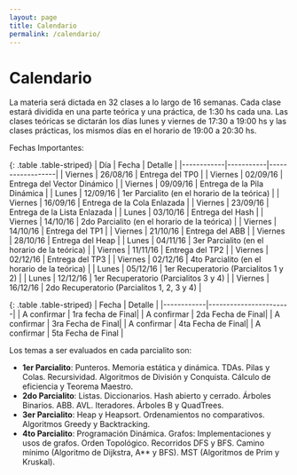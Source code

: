 ```yaml
---
layout: page
title: Calendario
permalink: /calendario/
---
```


Calendario
=========

La materia será dictada en 32 clases a lo largo de 16 semanas. Cada clase estará dividida en una parte teórica y una práctica, de 1:30 hs cada una. Las clases teóricas se dictarán los días lunes y viernes de 17:30 a 19:00 hs y las clases prácticas, los mismos días en el horario de 19:00 a 20:30 hs.

Fechas Importantes:

{: .table .table-striped}
| Día        |   Fecha   |      Detalle     |
|------------|-----------|------------------|
| Viernes    | 26/08/16 | Entrega del TP0 |
| Viernes    | 02/09/16 | Entrega del Vector Dinámico |
| Viernes    | 09/09/16 | Entrega de la Pila Dinámica |
| Lunes      | 12/09/16 | 1er Parcialito (en el horario de la teórica) |
| Viernes    | 16/09/16 | Entrega de la Cola Enlazada |
| Viernes    | 23/09/16 | Entrega de la Lista Enlazada |
| Lunes      | 03/10/16 | Entrega del Hash |
| Viernes    | 14/10/16 | 2do Parcialito (en el horario de la teórica) |
| Viernes    | 14/10/16 | Entrega del TP1 |
| Viernes    | 21/10/16 | Entrega del ABB |
| Viernes    | 28/10/16 | Entrega del Heap |
| Lunes      | 04/11/16 | 3er Parcialito (en el horario de la teórica) |
| Viernes    | 11/11/16 | Entrega del TP2 |
| Viernes    | 02/12/16 | Entrega del TP3 |
| Viernes    | 02/12/16 | 4to Parcialito (en el horario de la teórica) |
| Lunes      | 05/12/16 | 1er Recuperatorio (Parcialitos 1 y 2) |
| Lunes      | 12/12/16 | 1er Recuperatorio (Parcialitos 3 y 4) |
| Viernes    | 16/12/16 | 2do Recuperatorio (Parcialitos 1, 2, 3 y 4) |

{: .table .table-striped}
| Fecha      |      Detalle          |
|------------|-----------------------|
| A confirmar | 1ra fecha de Final|
| A confirmar | 2da Fecha de Final|
| A confirmar | 3ra Fecha de Final|
| A confirmar | 4ta Fecha de Final|
| A confirmar | 5ta Fecha de Final |


Los temas a ser evaluados en cada parcialito son:
- **1er Parcialito**: Punteros. Memoria estática y dinámica. TDAs. Pilas y Colas. Recursividad. Algoritmos de División y Conquista. Cálculo de eficiencia y Teorema Maestro.
- **2do Parcialito**: Listas. Diccionarios. Hash abierto y cerrado. Árboles Binarios. ABB. AVL. Iteradores. Árboles B y QuadTrees.
- **3er Parcialito**: Heap y Heapsort. Ordenamientos no comparativos. Algoritmos Greedy y Backtracking.
- **4to Parcialito**: Programación Dinámica. Grafos: Implementaciones y usos de grafos. Orden Topológico. Recorridos DFS y BFS. Camino mínimo (Algoritmo de Dijkstra, A** y BFS). MST (Algoritmos de Prim y Kruskal).
